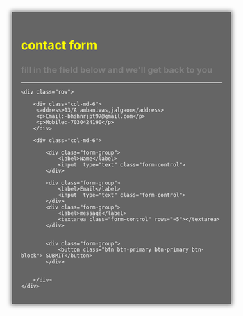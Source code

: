 
<link rel="stylesheet" href="https://maxcdn.bootstrapcdn.com/bootstrap/4.5.2/css/bootstrap.min.css">
<div class="container contact-form contact-title ">
	<h1>contact form</h1>
	<h2>fill in the field below and we'll get back to you</h2>
	<hr>

    <div class="row">

    	<div class="col-md-6">
    	 <address>13/A ambaniwas,jalgaon</address>
    	 <p>Email:-bhshnrjpt97@gmail.com</p>
    	 <p>Mobile:-7030424190</p>	
    	</div>

    	<div class="col-md-6">
    	 
    	 	<div class="form-group">
    	 		<label>Name</label>
    	 		<input  type="text" class="form-control">
    	 	</div>

    	 	<div class="form-group">
    	 		<label>Email</label>
    	 		<input  type="text" class="form-control">
    	 	</div>
    	 	<div class="form-group">
    	 		<label>message</label>
    	 		<textarea class="form-control" rows="=5"></textarea>
    	 	</div>


    	 	<div class="form-group">
    	 		<button class="btn btn-primary btn-primary btn-block"> SUBMIT</button>
    	 	</div>


    	</div>
    </div>	
</div>

<style>
	body{
		background-image: url(bgpic.png);
		background-size:cover;
	}
	hr{
		background: white;
	}

	.contact-form
	{
		background:rgba(0,0,0, .6);
		color:white ;
		margin-top: 100px;
		padding: 20px;
		box-shadow: 0px 0px 10px 3px grey;

	}	

	.contact-title
	h2
    {
	font-size: 20px;
	color:grey ; 
	text-transform: lowercase;
    }

    .contact-title
	h1
    {
    color:yellow;
    }
</style>

